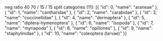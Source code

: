 neg ratio 40
70 / 15 / 15 split
categories (11):
[{
            "id": 0,
            "name": "araneae"
        },
        {
            "id": 1,
            "name": "cantharidae"
        },
        {
            "id": 2,
            "name": "carabidae"
        },
        {
            "id": 3,
            "name": "coccinellidae"
        },
        {
            "id": 4,
            "name": "dermaptera"
        },
        {
            "id": 5,
            "name": "diptera-hymenoptera"
        },
        {
            "id": 6,
            "name": "isopoda"
        },
        {
            "id": 7,
            "name": "myriapoda"
        },
        {
            "id": 8,
            "name": "opiliones"
        },
        {
            "id": 9,
            "name": "staphylinidae"
        },
        {
            "id": 10,
            "name": "coleoptera (larvae)"
        }]